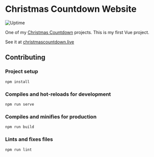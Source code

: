 # Christmas Countdown Website

![Uptime](https://img.shields.io/endpoint?url=https%3A%2F%2Fraw.githubusercontent.com%2Feartharoid-bot%2Fstatus%2Fmaster%2Fapi%2Fgo-eartharoid-me%2Fuptime.json&style=flat-square)

One of my [Christmas Countdown](https://github.com/christmas-countdown/docs) projects. This is my first Vue project.

See it at [christmascountdown.live](https://christmascountdown.live)

## Contributing

### Project setup

```
npm install
```

### Compiles and hot-reloads for development

```
npm run serve
```

### Compiles and minifies for production

```
npm run build
```

### Lints and fixes files

```
npm run lint
```
